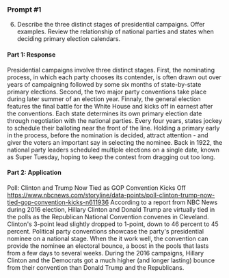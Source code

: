 ### Prompt #1
6. Describe the three distinct stages of presidential campaigns. Offer examples. Review the relationship of national parties and states when deciding primary election calendars.

#### Part 1: Response
Presidential campaigns involve three distinct stages. First, the nominating process, in which each party chooses its contender, is often drawn out over years of campaigning followed by some six months of state-by-state primary elections. Second, the two major party conventions take place during later summer of an election year. Finnaly, the general election features the final battle for the White House and kicks off in earnest after the conventions.
Each state determines its own primary election date through negotiation with the national parties. Every four years, states jockey to schedule their balloting near the front of the line. Holding a primary early in the process, before the nomination is decided, attract attention - and giver the voters an important say in selecting the nominee. Back in 1922, the national party leaders scheduled multiple elections on a single date, known as Super Tuesday, hoping to keep the contest from dragging out too long.

#### Part 2: Application
Poll: Clinton and Trump Now Tied as GOP Convention Kicks Off
https://www.nbcnews.com/storyline/data-points/poll-clinton-trump-now-tied-gop-convention-kicks-n611936
According to a report from NBC News during 2016 election, Hillary Clinton and Donald Trump are virtually tied in the polls as the Republican National Convention convenes in Cleveland. Clinton's 3-point lead slightly dropped to 1-point, down to 46 percent to 45 percent.
Political party conventions showcase the party's presidential nominee on a national stage. When the it work well, the convention can provide the nominee an electoral bounce, a boost in the pools that lasts from a few days to several weeks. During the 2016 campaigns, Hillary Clinton and the Democrats got a much higher (and longer lasting) bounce from their convention than Donald Trump and the Republicans.
